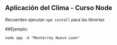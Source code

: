 ## Aplicación del Clima - Curso Node

Recuerden ejecutar ```npm install``` para las librerías

##Ejemplo:
```
node app -d "Monterrey Nuevo Leon"
```
